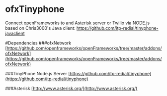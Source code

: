 ofxTinyphone
============

Connect openFrameworks to and Asterisk server or Twilio via NODE.js
based on Chris3000's Java client: https://github.com/itp-redial/tinyphone-javaclient

#Dependencies
###ofxNetwork
[https://github.com/openframeworks/openFrameworks/tree/master/addons/ofxNetwork](https://github.com/openframeworks/openFrameworks/tree/master/addons/ofxNetwork)

###TinyPhone Node.js Server
[https://github.com/itp-redial/tinyphone](https://github.com/itp-redial/tinyphone)

###Asterisk
[http://www.asterisk.org/](http://www.asterisk.org/)

